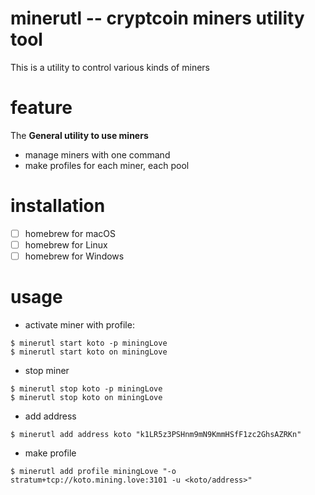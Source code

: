 # minerutl -- cryptcoin miners utility tool

This is a utility to control various kinds of miners

# feature

  The **General utility to use miners**

  - manage miners with one command
  - make profiles for each miner, each pool

# installation

  - [ ] homebrew for macOS
  - [ ] homebrew for Linux
  - [ ] homebrew for Windows

# usage

  - activate miner with profile:

  ```
  $ minerutl start koto -p miningLove
  $ minerutl start koto on miningLove
  ```

  - stop miner

  ```
  $ minerutl stop koto -p miningLove
  $ minerutl stop koto on miningLove
  ```

  - add address

  ```
  $ minerutl add address koto "k1LR5z3PSHnm9mN9KmmHSfF1zc2GhsAZRKn"
  ```

  - make profile

  ```
  $ minerutl add profile miningLove "-o stratum+tcp://koto.mining.love:3101 -u <koto/address>"
  ```


